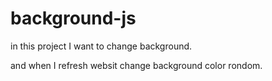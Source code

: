 # background-js
in this project I want to change background.

and when I refresh websit change background color rondom.
